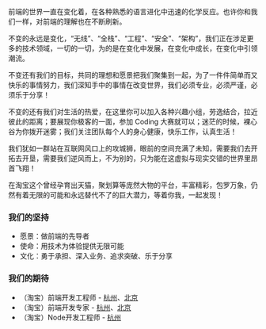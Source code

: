 前端的世界一直在变化着，在各种熟悉的语言进化中迅速的化学反应。也许你和我们一样，对前端的理解也在不断刷新。

不变的永远是变化，“无线”、“全栈”、“工程”、“安全”、“架构”，我们正在涉足更多的技术领域，一切的一切，为的是在变化中发展，在变化中成长，在变化中引领潮流。

不变还有我们的目标，共同的理想和愿景把我们聚集到一起，为了一件件简单而又快乐的事情努力，我们深知手中的事情在改变世界，我们必须专业，必须严谨，必须乐于分享！

不变的还有我们对生活的热爱，在这里你可以加入各种兴趣小组，劳逸结合，拉近彼此的距离；要展现你极客的一面，参加 Coding 大赛就可以；迷茫的时候，裸心谷为你拨开迷雾；我们关注团队每个人的身心健康，快乐工作，认真生活！

我们犹如一群站在互联网风口上的攻城狮，眼前的空间充满了未知，需要我们去开拓去开垦，需要我们逆风而上，不为别的，只为能在这虚拟与现实交错的世界里昂首飞翔！

在淘宝这个曾经孕育出天猫，聚划算等庞然大物的平台，丰富精彩，包罗万象，仍然有着无限的可能和永远替代不了的巨大潜力，等着你我，一起发现！

### 我们的坚持

* 愿景：做前端的先导者
* 使命：用技术为体验提供无限可能
* 文化：勇于承担、深入业务、追求突破、乐于分享

### 我们的期待

* （淘宝）前端开发工程师 - [杭州](https://job.alibaba.com/zhaopin/position_detail.htm?positionId=20922
)、[北京](https://job.alibaba.com/zhaopin/position_detail.htm?positionId=20923
)
* （淘宝）前端开发专家 - [杭州](https://job.alibaba.com/zhaopin/position_detail.htm?positionId=21531
)、[北京](https://job.alibaba.com/zhaopin/position_detail.htm?positionId=22021
)
* （淘宝）Node开发工程师 - [杭州](https://job.alibaba.com/zhaopin/position_detail.htm?positionId=20925
) 

<style>.article-byline {display: none !important;}</style>